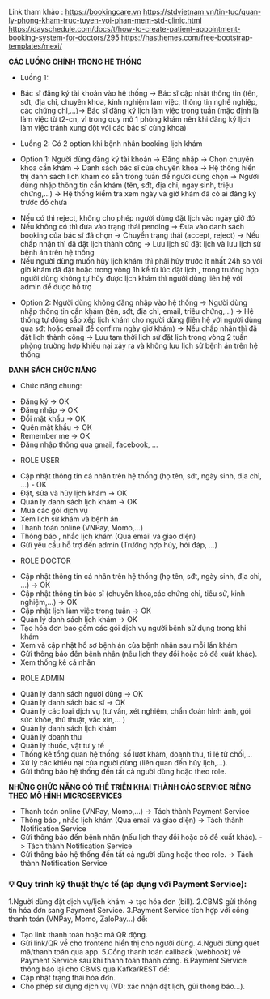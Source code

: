 Link tham khảo :
https://bookingcare.vn
https://stdvietnam.vn/tin-tuc/quan-ly-phong-kham-truc-tuyen-voi-phan-mem-std-clinic.html
https://dayschedule.com/docs/t/how-to-create-patient-appointment-booking-system-for-doctors/295
https://hasthemes.com/free-bootstrap-templates/mexi/

**********CÁC LUỒNG CHÍNH TRONG HỆ THỐNG**********
* Luồng 1:
- Bác sĩ đăng ký tài khoản vào hệ thống -> Bác sĩ cập nhật thông tin (tên, sđt, địa chỉ, chuyên khoa, kinh nghiệm làm việc, thông tin nghề nghiệp, các chứng chỉ,...)-> Bác sĩ 
đăng ký lịch làm việc trong tuần (mặc định là làm việc từ t2-cn, vì trong quy mô 1 phòng khám nên khi đăng ký lịch làm việc tránh xung đột với các bác sĩ cùng khoa)

* Luồng 2: Có 2 option khi bệnh nhân booking lịch khám
- Option 1: 
Người dùng đăng ký tài khoản -> Đăng nhập -> Chọn chuyên khoa cần khám -> Danh sách bác sĩ của chuyên khoa -> Hệ thống hiển thị danh sách lịch khám có sẵn trong tuần 
để người dùng chọn -> Người dùng nhập thông tin cần khám (tên, sđt, địa chỉ, ngày sinh, triệu chứng,...) -> Hệ thống kiểm tra xem ngày và giờ khám đã có ai đăng ký trước đó chưa 
+ Nếu có thì reject, không cho phép người dùng đặt lịch vào ngày giờ đó
+ Nếu không có thì đưa vào trạng thái pending -> Đưa vào danh sách booking của bác sĩ đã chọn -> Chuyển trạng thái (accept, reject) -> Nếu chấp nhận thì đã đặt lịch thành công 
-> Lưu lịch sử đặt lịch và lưu lịch sử bệnh án trên hệ thống
+ Nếu người dùng muốn hủy lịch khám thì phải hủy trước ít nhất 24h so với giờ khám đã đặt hoặc trong vòng 1h kể từ lúc đặt lịch , trong trường hợp người dùng không tự hủy được lịch
khám thì người dùng liên hệ với admin để được hỗ trợ
- Option 2: 
Người dùng không đăng nhập vào hệ thống -> Người dùng nhập thông tin cần khám (tên, sđt, địa chỉ, email, triệu chứng,...) -> Hệ thống tự động sắp xếp lịch khám cho người dùng
  (liên hệ với người dùng qua sđt hoặc email để confirm ngày giờ khám) -> Nếu chấp nhận thì đã đặt lịch thành công -> Lưu tạm thời lịch sử đặt lịch trong vòng 2 tuần phòng trường 
hợp khiếu nại xảy ra và không lưu lịch sử bệnh án trên hệ thống

**********DANH SÁCH CHỨC NĂNG**********
* Chức năng chung:
- Đăng ký -> OK
- Đăng nhập -> OK
- Đổi mật khẩu -> OK
- Quên mật khẩu -> OK
- Remember me -> OK
- Đăng nhập thông qua gmail, facebook, ...

* ROLE USER
- Cập nhật thông tin cá nhân trên hệ thống (họ tên, sđt, ngày sinh, địa chỉ, ...) - OK
- Đặt, sửa và hủy lịch khám -> OK
- Quản lý danh sách lịch khám -> OK
- Mua các gói dịch vụ
- Xem lịch sử khám và bệnh án
- Thanh toán online (VNPay, Momo,...)
- Thông báo , nhắc lịch khám (Qua email và giao diện)
- Gửi yêu cầu hỗ trợ đến admin (Trường hợp hủy, hỏi đáp, ...)

* ROLE DOCTOR
- Cập nhật thông tin cá nhân trên hệ thống (họ tên, sđt, ngày sinh, địa chỉ, ...) -> OK
- Cập nhật thông tin bác sĩ (chuyên khoa,các chứng chỉ, tiểu sử, kinh nghiệm,...) -> OK
- Cập nhật lịch làm việc trong tuần -> OK
- Quản lý danh sách lịch khám -> OK
- Tạo hóa đơn bao gồm các gói dịch vụ người  bệnh sử dụng trong khi khám
- Xem và cập nhật hồ sơ bệnh án của bệnh nhân sau mỗi lần khám
- Gửi thông báo đến bệnh nhân (nếu lịch thay đổi hoặc có đề xuất khác).
- Xem thống kê cá nhân

* ROLE ADMIN
- Quản lý danh sách người dùng -> OK
- Quản lý danh sách bác sĩ -> OK
- Quản lý các loại dịch vụ (tư vấn, xét nghiệm, chẩn đoán hình ảnh, gói sức khỏe, thủ thuật, vắc xin,... )
- Quản lý danh sách lịch khám
- Quản lý doanh thu
- Quản lý thuốc, vật tư y tế
- Thống kê tổng quan hệ thống: số lượt khám, doanh thu, tỉ lệ từ chối,...
- Xử lý các khiếu nại của người dùng (liên quan đến hủy lịch,...).
- Gửi thông báo hệ thống đến tất cả người dùng hoặc theo role.

**********NHỮNG CHỨC NĂNG CÓ THỂ TRIỂN KHAI THÀNH CÁC SERVICE RIÊNG THEO MÔ HÌNH MICROSERVICES**********
- Thanh toán online (VNPay, Momo,...) -> Tách thành Payment Service
- Thông báo , nhắc lịch khám (Qua email và giao diện) -> Tách thành Notification Service
- Gửi thông báo đến bệnh nhân (nếu lịch thay đổi hoặc có đề xuất khác). -> Tách thành Notification Service
- Gửi thông báo hệ thống đến tất cả người dùng hoặc theo role. -> Tách thành Notification Service


### **💡 Quy trình kỹ thuật thực tế (áp dụng với Payment Service):**
1.Người dùng đặt dịch vụ/lịch khám → tạo hóa đơn (bill).
2.CBMS gửi thông tin hóa đơn sang Payment Service.
3.Payment Service tích hợp với cổng thanh toán (VNPay, Momo, ZaloPay...) để:
* Tạo link thanh toán hoặc mã QR động.
* Gửi link/QR về cho frontend hiển thị cho người dùng.
4.Người dùng quét mã/thanh toán qua app.
5.Cổng thanh toán callback (webhook) về Payment Service sau khi thanh toán thành công.
6.Payment Service thông báo lại cho CBMS qua Kafka/REST để:
* Cập nhật trạng thái hóa đơn.
* Cho phép sử dụng dịch vụ (VD: xác nhận đặt lịch, gửi thông báo...).



